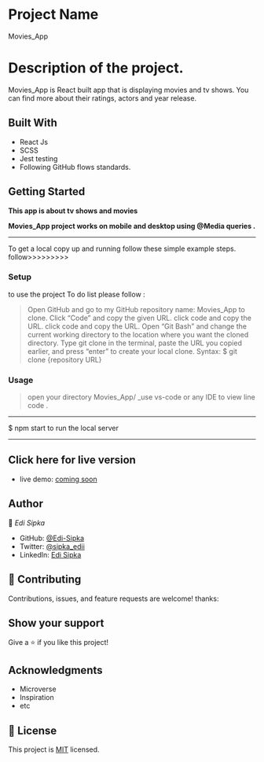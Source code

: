 # Project Name

Movies_App

# Description of the project.

Movies_App is React built app that is displaying movies and tv shows. You can find more about their ratings, actors and year release.

## Built With

- React Js
- SCSS
- Jest testing
- Following GitHub flows standards.

## Getting Started

**This app is about tv shows and movies**

**Movies_App project works on mobile and desktop using @Media queries .**

---

To get a local copy up and running follow these simple example steps.
follow>>>>>>>>>

### Setup

to use the project To do list please follow :

> Open GitHub and go to my GitHub repository name: Movies_App to clone.
> Click “Code” and copy the given URL.
> click code and copy the URL.
> click code and copy the URL.
> Open “Git Bash” and change the current working directory to the location where you want the cloned directory.
> Type git clone in the terminal, paste the URL you copied earlier, and press “enter” to create your local clone.
> Syntax:
> $ git clone {repository URL}

### Usage

> open your directory Movies_App/
> \_use vs-code or any IDE to view line code .

---

$ npm start to run the local server

---

## Click here for live version

- live demo: [coming soon]()

## Author

👤 _Edi Sipka_

- GitHub: [@Edi-Sipka](https://github.com/edi-sipka)
- Twitter: [@sipka_edii](https://twitter.com/sipka_edii)
- LinkedIn: [Edi Sipka](https://www.linkedin.com/in/edi-%C5%A1ipka-5b681b202/)

## 🤝 Contributing

Contributions, issues, and feature requests are welcome!
thanks:

## Show your support

Give a ⭐️ if you like this project!

## Acknowledgments

- Microverse
- Inspiration
- etc

## 📝 License

This project is [MIT](./MIT.md) licensed.
